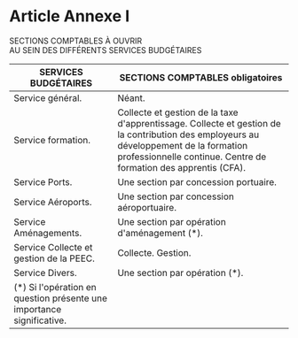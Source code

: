 # Article Annexe I

SECTIONS COMPTABLES À OUVRIR\
AU SEIN DES DIFFÉRENTS SERVICES BUDGÉTAIRES

|  SERVICES BUDGÉTAIRES |  SECTIONS COMPTABLES obligatoires |
| --- | --- |
|  Service général. |  Néant. |
|  Service formation. |  Collecte et gestion de la taxe d'apprentissage. Collecte et gestion de la contribution des employeurs au développement de la formation professionnelle continue. Centre de formation des apprentis (CFA). |
|  Service Ports. |  Une section par concession portuaire. |
|  Service Aéroports. |  Une section par concession aéroportuaire. |
|  Service Aménagements. |  Une section par opération d'aménagement (\*). |
|  Service Collecte et gestion de la PEEC. |  Collecte. Gestion. |
|  Service Divers. |  Une section par opération (\*).  |
|  (\*) Si l'opération en question présente une importance significative. |
